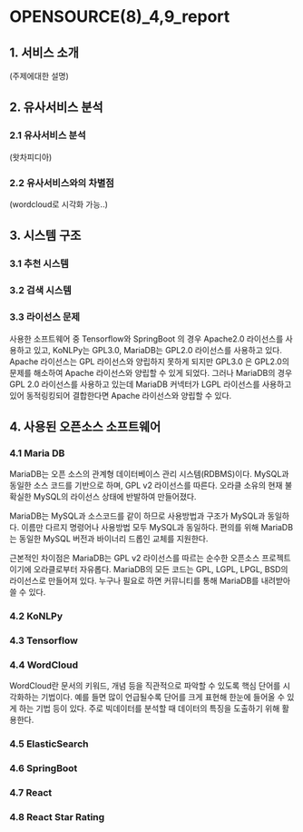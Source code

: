 # OPENSOURCE(8)\_4,9_report

## 1. 서비스 소개

(주제에대한 설명)

## 2. 유사서비스 분석

### 2.1 유사서비스 분석

(왓차피디아)

### 2.2 유사서비스와의 차별점

(wordcloud로 시각화 가능..)

## 3. 시스템 구조

### 3.1 추천 시스템

### 3.2 검색 시스템

### 3.3 라이선스 문제

사용한 소프트웨어 중 Tensorflow와 SpringBoot 의 경우 Apache2.0 라이선스를 사용하고 있고, KoNLPy는 GPL3.0, MariaDB는 GPL2.0 라이선스를 사용하고 있다.
Apache 라이선스는 GPL 라이선스와 양립하지 못하게 되지만 GPL3.0 은 GPL2.0의 문제를 해소하여 Apache 라이선스와 양립할 수 있게 되었다.
그러나 MariaDB의 경우 GPL 2.0 라이선스를 사용하고 있는데 MariaDB 커넥터가 LGPL 라이선스를 사용하고 있어 동적링킹되어 결합한다면 Apache 라이선스와 양립할 수 있다.

## 4. 사용된 오픈소스 소프트웨어

### 4.1 Maria DB

MariaDB는 오픈 소스의 관계형 데이터베이스 관리 시스템(RDBMS)이다. MySQL과 동일한 소스 코드를 기반으로 하며, GPL v2 라이선스를 따른다. 오라클 소유의 현재 불확실한 MySQL의 라이선스 상태에 반발하여 만들어졌다.

MariaDB는 MySQL과 소스코드를 같이 하므로 사용방법과 구조가 MySQL과 동일하다. 이름만 다르지 명령어나 사용방법 모두 MySQL과 동일하다. 편의를 위해 MariaDB는 동일한 MySQL 버전과 바이너리 드롭인 교체를 지원한다.

근본적인 차이점은 MariaDB는 GPL v2 라이선스를 따르는 순수한 오픈소스 프로젝트이기에 오라클로부터 자유롭다. MariaDB의 모든 코드는 GPL, LGPL, LPGL, BSD의 라이선스로 만들어져 있다. 누구나 필요로 하면 커뮤니티를 통해 MariaDB를 내려받아 쓸 수 있다.

### 4.2 KoNLPy

### 4.3 Tensorflow

### 4.4 WordCloud

WordCloud란 문서의 키워드, 개념 등을 직관적으로 파악할 수 있도록 핵심 단어를 시각화하는 기법이다. 예를 들면 많이 언급될수록 단어를 크게 표현해 한눈에 들어올 수 있게 하는 기법 등이 있다. 주로 빅데이터를 분석할 때 데이터의 특징을 도출하기 위해 활용한다.

### 4.5 ElasticSearch

### 4.6 SpringBoot

### 4.7 React

### 4.8 React Star Rating

